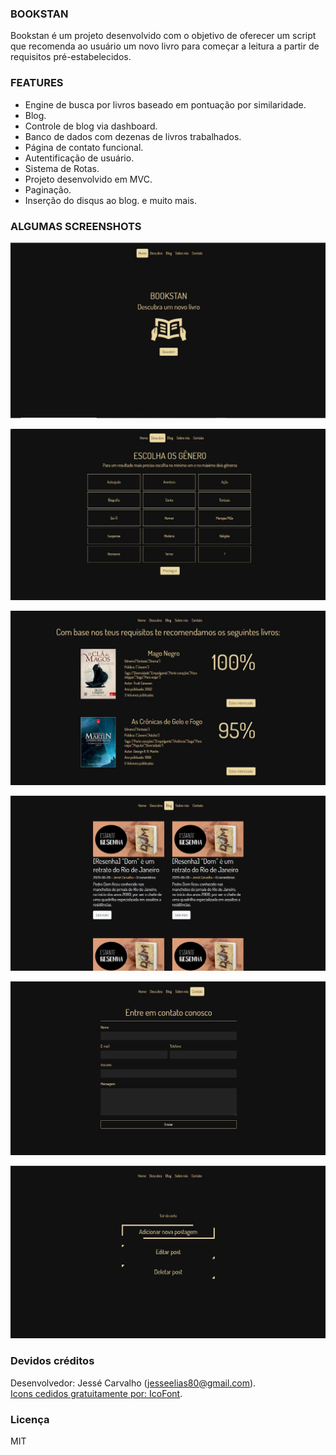 ### BOOKSTAN
 Bookstan é um projeto desenvolvido com o objetivo de oferecer um script que recomenda ao usuário um
 novo livro para começar a leitura a partir de requisitos pré-estabelecidos.
 
### FEATURES

- Engine de busca por livros baseado em pontuação por similaridade.
- Blog.
- Controle de blog via dashboard.
- Banco de dados com dezenas de livros trabalhados.
- Página de contato funcional.
- Autentificação de usuário.
- Sistema de Rotas.
- Projeto desenvolvido em MVC.
- Paginação.
- Inserção do disqus ao blog.
e muito mais.

### ALGUMAS SCREENSHOTS

![Screenshot](screenshots/01.jpg)

![Screenshot](screenshots/02.jpg)

![Screenshot](screenshots/03.jpg)

![Screenshot](screenshots/04.jpg)

![Screenshot](screenshots/05.jpg)

![Screenshot](screenshots/06.jpg)


### Devidos créditos

Desenvolvedor: Jessé Carvalho (jesseelias80@gmail.com). <br>
[Icons cedidos gratuitamente por: IcoFont](https://icofont.com/). <br>

### Licença

MIT

